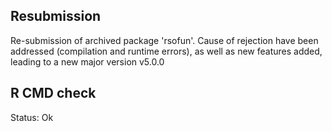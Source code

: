 ## Resubmission

Re-submission of archived package 'rsofun'.
Cause of rejection have been addressed (compilation and runtime errors), as well as 
new features added, leading to a new major version v5.0.0

## R CMD check

Status: Ok
